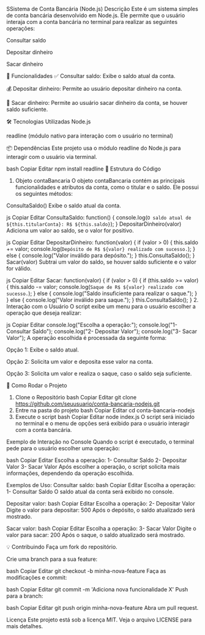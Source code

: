 SSistema de Conta Bancária (Node.js)
Descrição
Este é um sistema simples de conta bancária desenvolvido em Node.js. Ele permite que o usuário interaja com a conta bancária no terminal para realizar as seguintes operações:

Consultar saldo

Depositar dinheiro

Sacar dinheiro

🚀 Funcionalidades
✅ Consultar saldo: Exibe o saldo atual da conta.

💰 Depositar dinheiro: Permite ao usuário depositar dinheiro na conta.

💸 Sacar dinheiro: Permite ao usuário sacar dinheiro da conta, se houver saldo suficiente.

🛠️ Tecnologias Utilizadas
Node.js

readline (módulo nativo para interação com o usuário no terminal)

📦 Dependências
Este projeto usa o módulo readline do Node.js para interagir com o usuário via terminal.

bash
Copiar
Editar
npm install readline
🧱 Estrutura do Código
1. Objeto contaBancaria
O objeto contaBancaria contém as principais funcionalidades e atributos da conta, como o titular e o saldo. Ele possui os seguintes métodos:

ConsultaSaldo()
Exibe o saldo atual da conta.

js
Copiar
Editar
ConsultaSaldo: function() {
    console.log(`O saldo atual de ${this.titularConta}: R$ ${this.saldo}`);
}
DepositarDinheiro(valor)
Adiciona um valor ao saldo, se o valor for positivo.

js
Copiar
Editar
DepositarDinheiro: function(valor) {
    if (valor > 0) {
        this.saldo += valor;
        console.log(`Depósito de R$ ${valor} realizado com sucesso.`);
    } else {
        console.log("Valor inválido para depósito.");
    }
    this.ConsultaSaldo();
}
Sacar(valor)
Subtrai um valor do saldo, se houver saldo suficiente e o valor for válido.

js
Copiar
Editar
Sacar: function(valor) {
    if (valor > 0) {
        if (this.saldo >= valor) {
            this.saldo -= valor;
            console.log(`Saque de R$ ${valor} realizado com sucesso.`);
        } else {
            console.log("Saldo insuficiente para realizar o saque.");
        }
    } else {
        console.log("Valor inválido para saque.");
    }
    this.ConsultaSaldo();
}
2. Interação com o Usuário
O script exibe um menu para o usuário escolher a operação que deseja realizar:

js
Copiar
Editar
console.log("Escolha a operação:");
console.log("1- Consultar Saldo");
console.log("2- Depositar Valor");
console.log("3- Sacar Valor");
A operação escolhida é processada da seguinte forma:

Opção 1: Exibe o saldo atual.

Opção 2: Solicita um valor e deposita esse valor na conta.

Opção 3: Solicita um valor e realiza o saque, caso o saldo seja suficiente.

💾 Como Rodar o Projeto
1. Clone o Repositório
bash
Copiar
Editar
git clone https://github.com/seuusuario/conta-bancaria-nodejs.git
2. Entre na pasta do projeto
bash
Copiar
Editar
cd conta-bancaria-nodejs
3. Execute o script
bash
Copiar
Editar
node index.js
O script será iniciado no terminal e o menu de opções será exibido para o usuário interagir com a conta bancária.

Exemplo de Interação no Console
Quando o script é executado, o terminal pede para o usuário escolher uma operação:

bash
Copiar
Editar
Escolha a operação:
1- Consultar Saldo
2- Depositar Valor
3- Sacar Valor
Após escolher a operação, o script solicita mais informações, dependendo da operação escolhida.

Exemplos de Uso:
Consultar saldo:
bash
Copiar
Editar
Escolha a operação: 1- Consultar Saldo
O saldo atual da conta será exibido no console.

Depositar valor:
bash
Copiar
Editar
Escolha a operação: 2- Depositar Valor
Digite o valor para depositar: 500
Após o depósito, o saldo atualizado será mostrado.

Sacar valor:
bash
Copiar
Editar
Escolha a operação: 3- Sacar Valor
Digite o valor para sacar: 200
Após o saque, o saldo atualizado será mostrado.

💡 Contribuindo
Faça um fork do repositório.

Crie uma branch para a sua feature:

bash
Copiar
Editar
git checkout -b minha-nova-feature
Faça as modificações e commit:

bash
Copiar
Editar
git commit -m 'Adiciona nova funcionalidade X'
Push para a branch:

bash
Copiar
Editar
git push origin minha-nova-feature
Abra um pull request.

Licença
Este projeto está sob a licença MIT. Veja o arquivo LICENSE para mais detalhes.
